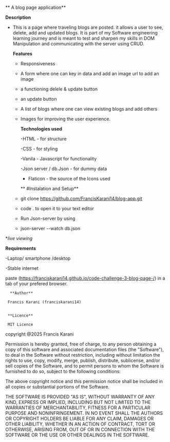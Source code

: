 ** A blog page application**


**Description**
- This is a page where traveling blogs are posted. it allows a user to see, delete,  add and updated blogs. It is part of my Software engineering learning journey and is meant to test and sharpen my skills in DOM Manipulation and communicating with the server using CRUD.


  **Features**
  - Responsiveness
  - A form where one can key in data and add an image url to add an image
  - a  functioning delele & update button
  - an update button
  - A list of blogs where one can view existing blogs and add others
  - Images for improving the user experience.


    **Technologies used**
 
    
    -HTML - for structure
    

     -CSS - for styling
 
    
    -Vanila - Javascript for functionality
 
    
    -Json server / db.Json - for dummy data
    
    - Flaticon - the source of the Icons used
   
      
     ** #Instalation and Setup**

    
                  
  -  git clone https://github.com/FrancisKarani14/blog-app.git


  -  code . to open it to your text editor


  -  Run Json-server by using


  -  json-server --watch db.json
 

  

**live viewing*



**Requirements**



-Laptop/ smartphone /desktop



-Stable internet



paste (https://franciskarani14.github.io/code-challenge-3-blog-page-/) in a tab of your prefered browser.
 
    
 


      **Author**
     
     Francis Karani (franciskarani14)
 
  
     **Licence**
     
     MIT Licence

     
copyright @2025 Francis Karani

Permission is hereby granted, free of charge, to any person obtaining a copy of this software and associated documentation files (the "Software"), to deal in the Software without restriction, including without limitation the rights to use, copy, modify, merge, publish, distribute, sublicense, and/or sell copies of the Software, and to permit persons to whom the Software is furnished to do so, subject to the following conditions:

The above copyright notice and this permission notice shall be included in all copies or substantial portions of the Software.

THE SOFTWARE IS PROVIDED "AS IS", WITHOUT WARRANTY OF ANY KIND, EXPRESS OR IMPLIED, INCLUDING BUT NOT LIMITED TO THE WARRANTIES OF MERCHANTABILITY, FITNESS FOR A PARTICULAR PURPOSE AND NONINFRINGEMENT. IN NO EVENT SHALL THE AUTHORS OR COPYRIGHT HOLDERS BE LIABLE FOR ANY CLAIM, DAMAGES OR OTHER LIABILITY, WHETHER IN AN ACTION OF CONTRACT, TORT OR OTHERWISE, ARISING FROM, OUT OF OR IN CONNECTION WITH THE SOFTWARE OR THE USE OR OTHER DEALINGS IN THE SOFTWARE.  
